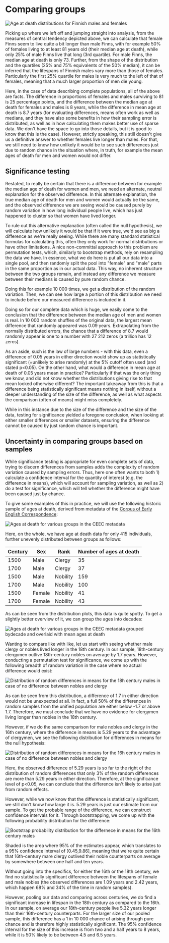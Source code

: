 # Comparing groups

![​​Age at death distributions for Finnish males and females](https://files.gitbook.com/v0/b/gitbook-x-prod.appspot.com/o/spaces%2F-LPB0-GYwxbJd7xOS0FD%2Fuploads%2F40q4PyUzBdojzGivyxok%2Fimage.png?alt=media\&token=449d7db5-0243-45ea-83d2-63a3477f5843)

Picking up where we left off and jumping straight into analysis, from the measures of central tendency depicted above, we can calculate that female Finns seem to live quite a bit longer than male Finns, with for example 50% of females living to at least 81 years old (their median age at death), while only 25% of male Finns live that long (3rd quartile). For male Finns, the median age at death is only 73. Further, from the shape of the distribution and the quartiles (25% and 75% equivalents of the 50% median), it can be inferred that the lifespans of Finnish males vary more than those of females. Particularly the first 25% quartile for males is very much to the left of that of females, meaning that a much larger proportion of men die young.

Here, in the case of data describing complete populations, all of the above are facts. The difference in proportions of females and males surviving to 81 is 25 percentage points, and the difference between the median age at death for females and males is 8 years, while the difference in mean age at death is 8.7 years (for evaluating differences, means often work as well as medians, and they have also some benefits in how their sampling error is distributed, as well as in how calculating them makes better use of sparse data. We don't have the space to go into those details, but it is good to know that this is the case). However, strictly speaking, this still doesn't give us a definitive answer to whether females live longer than males. For that, we still need to know how unlikely it would be to see such differences just due to random chance in the situation where, in truth, for example the mean ages of death for men and women would not differ.&#x20;

## Significance testing

Restated, to really be certain that there is a difference between for example the median age of death for women and men, we need an alternate, neutral explanation for the observed difference. In this alternate explanation, the true median age of death for men and women would actually be the same, and the observed difference we are seeing would be caused purely by random variation in how long individual people live, which has just happened to cluster so that women have lived longer.

To rule out this alternative explanation (often called the null hypothesis), we will calculate how unlikely it would be that if it were true, we'd see as big a difference as we're really seeing. While there are many standard statistical formulas for calculating this, often they only work for normal distributions or have other limitations. A nice non-committal approach to this problem are permutation tests, which, similarly to bootstrap methods, rely on resampling the data we have. In essence, what we do here is put all our data into a single pool, and then randomly split the pool into "female" and "male" parts in the same proportion as in our actual data. This way, no inherent structure between the two groups remain, and instead any difference we measure between their medians is caused by pure random chance.&#x20;

Doing this for example 10 000 times, we get a distribution of the random variation. Then, we can see how large a portion of this distribution we need to include before our measured difference is included in it.&#x20;

Doing so for our complete data which is huge, we easily come to the conclusion that the difference between the median age of men and women is real. In 10 000 random shuffles of the original data, the largest mean difference that randomly appeared was 0.09 years. Extrapolating from the normally distributed errors, the chance that a difference of 8.7 would randomly appear is one to a number with 27 212 zeros (a trillion has 12 zeros).&#x20;

As an aside, such is the law of large numbers - with this data, even a difference of 0.05 years in either direction would show up as statistically significant (=unlikely to arise randomly) at the 5% cutoff often used (and stated p<0.05). On the other hand, what would a difference in mean age at death of 0.05 years mean in practice? Particularly if that was the only thing we know, and did not know whether the distributions giving rise to that mean looked otherwise different? The important takeaway from this is that a difference being statistically significant means nothing in itself, without a deeper understanding of the size of the difference, as well as what aspects the comparison (often of means) might miss completely.

While in this instance due to the size of the difference and the size of the data, testing for significance yielded a foregone conclusion, when looking at either smaller differences or smaller datasets, ensuring the difference cannot be caused by just random chance is important.

## Uncertainty in comparing groups based on samples

While significance testing is appropriate for even complete sets of data, trying to discern differences from samples adds the complexity of random variation caused by sampling errors. Thus, here one often wants to both 1) calculate a confidence interval for the quantity of interest (e.g. the difference in means), which will account for sampling variation, as well as 2) do a test for significance, which will tell whether the difference might have been caused just by chance.

To give some examples of this in practice, we will use the following historic sample of ages at death, derived from metadata of the [Corpus of Early English Correspondence](http://www.helsinki.fi/varieng/CoRD/corpora/CEEC/index.html):

![Ages at death for various groups in the CEEC metadata](../../.gitbook/assets/668e82f8-363c-4123-ab7f-baa9d9368890.png)

Here, on the whole, we have age at death data for only 415 individuals, further unevenly distributed between groups as follows:

<table><thead><tr><th>Century</th><th>Sex</th><th>Rank</th><th data-type="number">Number of ages at death</th></tr></thead><tbody><tr><td>1500</td><td>Male</td><td>Clergy</td><td>35</td></tr><tr><td>1700</td><td>Male</td><td>Clergy</td><td>37</td></tr><tr><td>1500</td><td>Male</td><td>Nobility</td><td>159</td></tr><tr><td>1700</td><td>Male</td><td>Nobility</td><td>100</td></tr><tr><td>1500</td><td>Female</td><td>Nobility</td><td>41</td></tr><tr><td>1700</td><td>Female</td><td>Nobility</td><td>43</td></tr></tbody></table>

As can be seen from the distribution plots, this data is quite spotty. To get a slightly better overview of it, we can group the ages into decades:

![Ages at death for various groups in the CEEC metadata grouped bydecade and overlaid with mean ages at death](../../.gitbook/assets/edac5e92-7c3c-4b62-b78d-72fa5f00225f.png)

Wanting to compare like with like, let us start with seeing whether male clergy or nobles lived longer in the 18th century. In our sample, 18th-century clergymen outlive 18th-century nobles on average by 1.7 years. However, conducting a permutation test for significance, we come up with the following breadth of random variation in the case where no actual difference would exist:

![Distribution of random differences in means for the 18h century males in case of no difference between nobles and clergy](../../.gitbook/assets/d2fb5d6b-a4a7-41a8-9489-f685ede4c69d.png)

As can be seen from this distribution, a difference of 1.7 in either direction would not be unexpected at all. In fact, a full 50% of the differences in random samples from the unified population are either below -1.7 or above 1.7. Therefore, we must conclude that we have no evidence for clergymen living longer than nobles in the 18th century.&#x20;

However, if we do the same comparison for male nobles and clergy in the 16th century, where the difference in means is 5.29 years to the advantage of clergymen, we see the following distribution for differences in means for the null hypothesis:

![Distribution of random differences in means for the 16h century males in case of no difference between nobles and clergy](../../.gitbook/assets/9103681d-4739-4423-93ff-b41b226eda20.png)

Here, the observed difference of 5.29 years is so far to the right of the distribution of random differences that only 3% of the random differences are more than 5.29 years in either direction. Therefore, at the significance level of p<0.05, we can conclude that the difference isn't likely to arise just from random effects.

However, while we now know that the difference is statistically significant, we still don't know how large it is. 5.29 years is just our estimate from our sample. To get the probable range of the difference, we can construct confidence intervals for it. Through bootstrapping, we come up with the following probability distribution for the difference:

![Bootstrap probability distribution for the differnece in means for the 16th century males](../../.gitbook/assets/c2c8c52a-bd2f-4d1d-976f-022069a2edf5.png)

Shaded is the area where 95% of the estimates appear, which translates to a 95% confidence interval of \[0.45,9.86], meaning that we're quite certain that 16th-century mare clergy outlived their noble counterparts on average by somewhere between one half and ten years.

Without going into the specifics, for either the 16th or the 18th century, we find no statistically significant difference between the lifespans of female and male nobles (the observed differences are 1.09 years and 2.42 years, which happen 68% and 34% of the time in random samples).

However, pooling our data and comparing across centuries, we do find a significant increase in lifespan in the 18th century as compared to the 16th. In our sample, on average our 18th-century people live 5.32 years longer than their 16th-century counterparts. For the larger size of our pooled sample, this difference has a 1 in 10 000 chance of arising through pure chance and is therefore highly statistically significant. The 95% confidence interval for the size of this increase is from two and a half years to 8 years, while it is 50% likely to be between 4.5 and 6.5 years.
